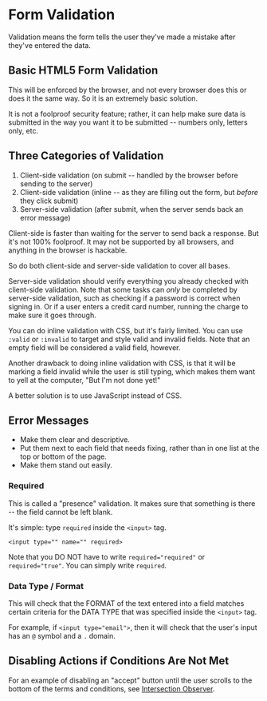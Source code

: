 # Form Validation

Validation means the form tells the user they've made a mistake after they've entered the data.


## Basic HTML5 Form Validation

This will be enforced by the browser, and not every browser does this or does it the same way. So it is an extremely basic solution.

It is not a foolproof security feature; rather, it can help make sure data is submitted in the way you want it to be submitted -- numbers only, letters only, etc.


## Three Categories of Validation

1. Client-side validation (on submit -- handled by the browser before sending to the server)
2. Client-side validation (inline -- as they are filling out the form, but *before* they click submit)
3. Server-side validation (after submit, when the server sends back an error message)

Client-side is faster than waiting for the server to send back a response. But it's not 100% foolproof. It may not be supported by all browsers, and anything in the browser is hackable.

So do both client-side and server-side validation to cover all bases.

Server-side validation should verify everything you already checked with client-side validation. Note that some tasks can *only* be completed by server-side validation, such as checking if a password is correct when signing in. Or if a user enters a credit card number, running the charge to make sure it goes through.

You can do inline validation with CSS, but it's fairly limited. You can use `:valid` or `:invalid` to target and style valid and invalid fields. Note that an empty field will be considered a valid field, however.

Another drawback to doing inline validation with CSS, is that it will be marking a field invalid while the user is still typing, which makes them want to yell at the computer, "But I'm not done yet!"

A better solution is to use JavaScript instead of CSS.


## Error Messages

- Make them clear and descriptive.
- Put them next to each field that needs fixing, rather than in one list at the top or bottom of the page.
- Make them stand out easily.


### Required

This is called a "presence" validation. It makes sure that something is there -- the field cannot be left blank.

It's simple: type `required` inside the `<input>` tag.

```
<input type="" name="" required>
```

Note that you DO NOT have to write `required="required"` or `required="true"`. You can simply write `required`.


### Data Type / Format

This will check that the FORMAT of the text entered into a field matches certain criteria for the DATA TYPE that was specified inside the `<input>` tag.

For example, if `<input type="email">`, then it will check that the user's input has an `@` symbol and a `.` domain.


## Disabling Actions if Conditions Are Not Met

For an example of disabling an "accept" button until the user scrolls to the bottom of the terms and conditions, see [Intersection Observer](https://github.com/toddcf/code-snippets/blob/master/javascript/events/intersection-observer.md).